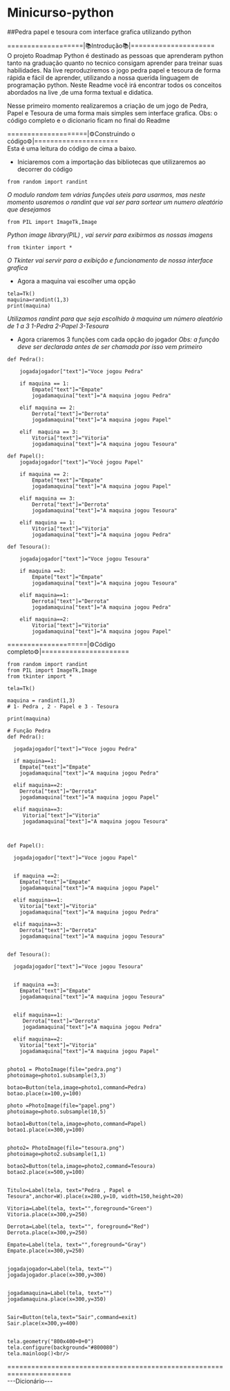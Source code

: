 # Minicurso-python
##Pedra papel e tesoura com interface grafica utilizando python<br/>

===================|📚Introdução📚|=====================<br/>
O projeto Roadmap Python é destinado as pessoas que aprenderam python tanto na graduação quanto no tecnico consigam aprender para treinar suas habilidades. Na live reproduziremos o jogo pedra papel e tesoura de forma rápida e fácil de aprender, utilizando a nossa querida linguagem de programação python.
Neste Readme você irá encontrar todos os conceitos abordados na live ,de uma forma textual e didatica.

Nesse primeiro momento realizaremos a criação de um jogo de Pedra, Papel e Tesoura de uma forma mais simples sem interface grafica.
Obs: o código completo e o dicionario ficam no final do Readme<br/>

====================|⚙️Construindo o código⚙️|=====================<br/>
Esta é uma leitura do código de cima a baixo.

* Iniciaremos com a importação das bibliotecas que utilizaremos ao decorrer do código
```
from random import randint
```
_O modulo random  tem várias funções uteis para usarmos, mas neste momento usaremos o_
_randint que vai ser para sortear um numero aleatório que desejamos_

```
from PIL import ImageTk,Image
```
_Python image library(PIL) , vai servir para exibirmos as nossas imagens_

```
from tkinter import *
```
_O Tkinter vai servir para a exibição e funcionamento de nossa interface grafica_

* Agora a maquina vai escolher uma opção
```
tela=Tk()
maquina=randint(1,3)
print(maquina)
```
_Utilizamos randint para que seja escolhido à maquina um número aleatório de 1 a 3_
_1-Pedra 2-Papel 3-Tesoura_

* Agora criaremos 3 funções com cada opção do jogador
_Obs: a função deve ser declarada antes de ser chamada por isso vem primeiro_

```
def Pedra():

    jogadajogador["text"]="Voce jogou Pedra"

    if maquina == 1:
        Empate["text"]="Empate"
        jogadamaquina["text"]="A maquina jogou Pedra"
        
    elif maquina == 2:
        Derrota["text"]="Derrota"
        jogadamaquina["text"]="A maquina jogou Papel"
        
    elif  maquina == 3:
        Vitoria["text"]="Vitoria"
        jogadamaquina["text"]="A maquina jogou Tesoura"
```

```
def Papel():
    jogadajogador["text"]="Você jogou Papel"
    
    if maquina == 2:
        Empate["text"]="Empate"
        jogadamaquina["text"]="A maquina jogou Papel"
        
    elif maquina == 3:
        Derrota["text"]="Derrota"
        jogadamaquina["text"]="A maquina jogou Tesoura"
        
    elif maquina == 1:
        Vitoria["text"]="Vitoria"
        jogadamaquina["text"]="A maquina jogou Pedra"
```
```
def Tesoura():

    jogadajogador["text"]="Voce jogou Tesoura"

    if maquina ==3:
        Empate["text"]="Empate"
        jogadamaquina["text"]="A maquina jogou Tesoura"

    elif maquina==1:
        Derrota["text"]="Derrota"
        jogadamaquina["text"]="A maquina jogou Pedra"

    elif maquina==2:
        Vitoria["text"]="Vitoria"
        jogadamaquina["text"]="A maquina jogou Papel" 
 ```
====================|⚙️Código completo⚙️|======================<br/>
```
from random import randint
from PIL import ImageTk,Image
from tkinter import *

tela=Tk()

maquina = randint(1,3)
# 1- Pedra , 2 - Papel e 3 - Tesoura 

print(maquina)

# Função Pedra
def Pedra():

  jogadajogador["text"]="Voce jogou Pedra"

  if maquina==1:
    Empate["text"]="Empate"
    jogadamaquina["text"]="A maquina jogou Pedra"

  elif maquina==2:
    Derrota["text"]="Derrota"
    jogadamaquina["text"]="A maquina jogou Papel"

  elif maquina==3:
     Vitoria["text"]="Vitoria"
     jogadamaquina["text"]="A maquina jogou Tesoura"



def Papel():

  jogadajogador["text"]="Voce jogou Papel"


  if maquina ==2:
    Empate["text"]="Empate"
    jogadamaquina["text"]="A maquina jogou Papel"

  elif maquina==1:
    Vitoria["text"]="Vitoria"
    jogadamaquina["text"]="A maquina jogou Pedra"  

  elif maquina==3:
    Derrota["text"]="Derrota"
    jogadamaquina["text"]="A maquina jogou Tesoura"


def Tesoura():

  jogadajogador["text"]="Voce jogou Tesoura"


  if maquina ==3:
    Empate["text"]="Empate"
    jogadamaquina["text"]="A maquina jogou Tesoura"


  elif maquina==1:
     Derrota["text"]="Derrota"
     jogadamaquina["text"]="A maquina jogou Pedra"

  elif maquina==2:
    Vitoria["text"]="Vitoria"
    jogadamaquina["text"]="A maquina jogou Papel"     


photo1 = PhotoImage(file="pedra.png")
photoimage=photo1.subsample(3,3)

botao=Button(tela,image=photo1,command=Pedra)
botao.place(x=100,y=100)

photo =PhotoImage(file="papel.png")
photoimage=photo.subsample(10,5)

botao1=Button(tela,image=photo,command=Papel)
botao1.place(x=300,y=100)


photo2= PhotoImage(file="tesoura.png")
photoimage=photo2.subsample(1,1)

botao2=Button(tela,image=photo2,command=Tesoura)
botao2.place(x=500,y=100)


Titulo=Label(tela, text="Pedra , Papel e Tesoura",anchor=W).place(x=280,y=10, width=150,height=20)

Vitoria=Label(tela, text="",foreground="Green")
Vitoria.place(x=300,y=250)

Derrota=Label(tela, text="", foreground="Red")
Derrota.place(x=300,y=250)

Empate=Label(tela, text="",foreground="Gray")
Empate.place(x=300,y=250)


jogadajogador=Label(tela, text="")
jogadajogador.place(x=300,y=300)


jogadamaquina=Label(tela, text="")
jogadamaquina.place(x=300,y=350)


Sair=Button(tela,text="Sair",command=exit)
Sair.place(x=300,y=400)


tela.geometry("800x400+0+0")
tela.configure(background="#800080")
tela.mainloop()<br/>
```
======================================================================<br/>
---Dicionário---<br/>
<br/>
<br/>
<br/>
<br/>
<br/>
